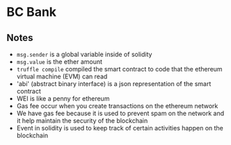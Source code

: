 # BC Bank

## Notes
- `msg.sender` is a global variable inside of solidity
- `msg.value` is the ether amount
- `truffle compile` compiled the smart contract to code that the ethereum virtual machine (EVM) can read
- 'abi' (abstract binary interface) is a json representation of the smart contract
- WEI is like a penny for ethereum
- Gas fee occur when you create transactions on the ethereum network
- We have gas fee because it is used to prevent spam on the network and it help maintain the security of the blockchain
- Event in solidity is used to keep track of certain activities happen on the blockchain 